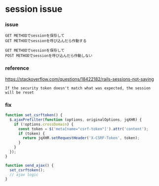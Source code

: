 # session issue

### issue

```
GET METHODでsessionを保存して
GET METHODでsessionを呼び込んだら作動する

GET METHODでsessionを保存して
POST METHODでsessionを呼び込んだら作動しない
```

### reference

https://stackoverflow.com/questions/18422182/rails-sessions-not-saving

```
If the security token doesn't match what was expected, the session will be reset
```

### fix 

```javascript
function set_csrftoken() {
  $.ajaxPrefilter(function (options, originalOptions, jqXHR) {
    if (!options.crossDomain) {
      const token = $('meta[name="csrf-token"]').attr('content');
      if (token) {
        return jqXHR.setRequestHeader('X-CSRF-Token', token);
      }
    }
  });
}

function send_ajax() {
  set_csrftoken();
  // ajax logic
}
```